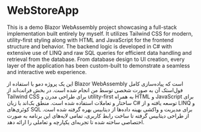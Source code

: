 # WebStoreApp

This is a demo Blazor WebAssembly project showcasing a full-stack implementation built entirely by myself. It utilizes Tailwind CSS for modern, utility-first styling along with HTML and JavaScript for the frontend structure and behavior. The backend logic is developed in C# with extensive use of LINQ and raw SQL queries for efficient data handling and retrieval from the database. From database design to UI creation, every layer of the application has been custom-built to demonstrate a seamless and interactive web experience.


این یک پروژه دمو با استفاده از Blazor WebAssembly است که پیاده‌سازی کامل فول‌استک آن به صورت شخصی توسط من انجام شده است. در بخش فرانت‌اند از Tailwind CSS برای طراحی مدرن و utility-first به همراه HTML و JavaScript برای ساختار و تعاملات استفاده شده است. منطق بک‌اند با زبان C# توسعه یافته و از LINQ و کوئری‌های SQL برای مدیریت و واکشی بهینه داده‌ها از دیتابیس بهره گرفته شده است. از طراحی دیتابیس گرفته تا ساخت رابط کاربری، تمامی لایه‌های این برنامه به صورت اختصاصی ساخته شده تا تجربه‌ای یکپارچه و تعاملی را ارائه دهد.
